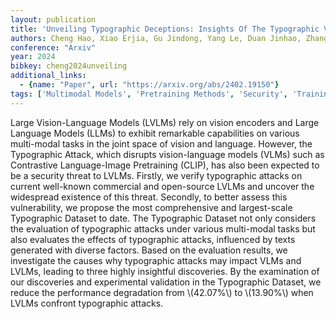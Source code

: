 ```yaml
---
layout: publication
title: 'Unveiling Typographic Deceptions: Insights Of The Typographic Vulnerability In Large Vision-language Model'
authors: Cheng Hao, Xiao Erjia, Gu Jindong, Yang Le, Duan Jinhao, Zhang Jize, Cao Jiahang, Xu Kaidi, Xu Renjing
conference: "Arxiv"
year: 2024
bibkey: cheng2024unveiling
additional_links:
  - {name: "Paper", url: "https://arxiv.org/abs/2402.19150"}
tags: ['Multimodal Models', 'Pretraining Methods', 'Security', 'Training Techniques']
---
```

Large Vision-Language Models (LVLMs) rely on vision encoders and Large
Language Models (LLMs) to exhibit remarkable capabilities on various
multi-modal tasks in the joint space of vision and language. However, the
Typographic Attack, which disrupts vision-language models (VLMs) such as
Contrastive Language-Image Pretraining (CLIP), has also been expected to be a
security threat to LVLMs. Firstly, we verify typographic attacks on current
well-known commercial and open-source LVLMs and uncover the widespread
existence of this threat. Secondly, to better assess this vulnerability, we
propose the most comprehensive and largest-scale Typographic Dataset to date.
The Typographic Dataset not only considers the evaluation of typographic
attacks under various multi-modal tasks but also evaluates the effects of
typographic attacks, influenced by texts generated with diverse factors. Based
on the evaluation results, we investigate the causes why typographic attacks
may impact VLMs and LVLMs, leading to three highly insightful discoveries. By
the examination of our discoveries and experimental validation in the
Typographic Dataset, we reduce the performance degradation from \\(42.07%\\) to
\\(13.90%\\) when LVLMs confront typographic attacks.
